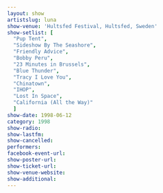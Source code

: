 ```yaml
---
layout: show
artistslug: luna
show-venue: 'Hultsfed Festival, Hultsfed, Sweden'
show-setlist: [
  "Pup Tent",
  "Sideshow By The Seashore",
  "Friendly Advice",
  "Bobby Peru",
  "23 Minutes in Brussels",
  "Blue Thunder",
  "Tracy I Love You",
  "Chinatown",
  "IHOP",
  "Lost In Space",
  "California (All the Way)"
  ]
show-date: 1998-06-12
category: 1998
show-radio: 
show-lastfm: 
show-cancelled: 
performers: 
facebook-event-url: 
show-poster-url: 
show-ticket-url: 
show-venue-website: 
show-additional: 
---
```


